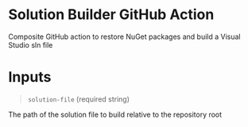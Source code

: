 # Solution Builder GitHub Action
Composite GitHub action to restore NuGet packages and build a Visual Studio sln file

# Inputs
> `solution-file` (required string)

The path of the solution file to build relative to the repository root
